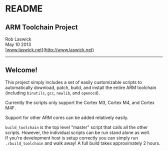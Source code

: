 # README

## ARM Toolchain Project

Rob Laswick  
May 10 2013  
[www.laswick.net](http://www.laswick.net)


***
## Welcome!

This project simply includes a set of easily customizable scripts to automatically download, patch, build, and install the entire ARM toolchain (including `binutils`, `gcc`, `newlib`, and `openocd`). 

Currently the scripts only support the Cortex M3, Cortex M4, and Cortex M4F.

Support for other ARM cores can be added relatively easily.

`build_toolchain` is the top level "master" script that calls all the other scripts.  However, the individual scripts can be run stand alone as well.  
  If you're development host is setup correctly you can simply run `./build_toolchain` and walk away!  A full build takes approximately 2 hours.



